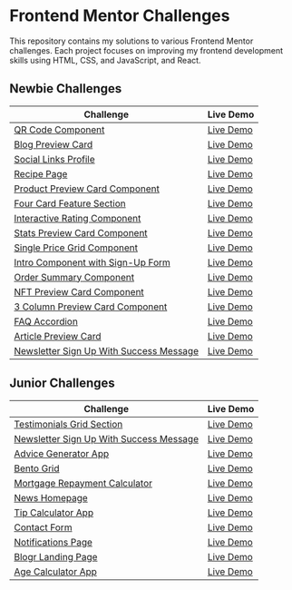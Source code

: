 # Frontend Mentor Challenges

This repository contains my solutions to various Frontend Mentor challenges. Each project focuses on improving my frontend development skills using HTML, CSS, and JavaScript, and React.

## Newbie Challenges

| Challenge                                                                                                                                        | Live Demo                                                               |
| ------------------------------------------------------------------------------------------------------------------------------------------------ | ----------------------------------------------------------------------- |
| [QR Code Component](https://github.com/TerenceCLZhang/Frontend-Mentor/tree/master/qr-code-component)                                             | [Live Demo](https://terenceclzhang-qr-code-component.netlify.app/)      |
| [Blog Preview Card](https://github.com/TerenceCLZhang/Frontend-Mentor/tree/master/blog-preview-card)                                             | [Live Demo](https://terenceclzhang-blog-preview-card.netlify.app/)      |
| [Social Links Profile](https://github.com/TerenceCLZhang/Frontend-Mentor/tree/master/social-links-profile)                                       | [Live Demo](https://terenceclzhang-social-links-profile.netlify.app/)   |
| [Recipe Page](https://github.com/TerenceCLZhang/Frontend-Mentor/tree/master/recipe-page)                                                         | [Live Demo](https://terenceclzhang-recipe-page.netlify.app/)            |
| [Product Preview Card Component](https://github.com/TerenceCLZhang/Frontend-Mentor/tree/master/product-preview-card-component)                   | [Live Demo](https://terenceclzhang-product-preview-card.netlify.app/)   |
| [Four Card Feature Section](https://github.com/TerenceCLZhang/Frontend-Mentor/tree/master/four-card-feature-section)                             | [Live Demo](https://terenceclzhang-four-card-feature-sec.netlify.app/)  |
| [Interactive Rating Component](https://github.com/TerenceCLZhang/Frontend-Mentor/tree/master/interactive-rating-component)                       | [Live Demo](https://terenceclzhang-interactive-rating-com.netlify.app/) |
| [Stats Preview Card Component](https://github.com/TerenceCLZhang/Frontend-Mentor/tree/master/stats-preview-card-component)                       | [Live Demo](https://terenceclzhang-stats-preview-card-com.netlify.app/) |
| [Single Price Grid Component](https://github.com/TerenceCLZhang/Frontend-Mentor/tree/master/single-price-grid-component)                         | [Live Demo](https://terenceclzhang-single-price-grid-com.netlify.app/)  |
| [Intro Component with Sign-Up Form](https://github.com/TerenceCLZhang/Frontend-Mentor/tree/master/intro-component-with-sign-up-form)             | [Live Demo](https://terenceclzhang-intro-component-signup.netlify.app/) |
| [Order Summary Component](https://github.com/TerenceCLZhang/Frontend-Mentor/tree/master/order-summary-component)                                 | [Live Demo](https://terenceclzhang-order-summary-com.netlify.app/)      |
| [NFT Preview Card Component](https://github.com/TerenceCLZhang/Frontend-Mentor/tree/master/nft-preview-card-component)                           | [Live Demo](https://terenceclzhang-nft-preview-card-com.netlify.app/)   |
| [3 Column Preview Card Component](https://github.com/TerenceCLZhang/Frontend-Mentor/tree/master/3-column-preview-card-component)                 | [Live Demo](https://terenceclzhang-3-column-preview-card.netlify.app/)  |
| [FAQ Accordion](https://github.com/TerenceCLZhang/Frontend-Mentor/tree/master/faq-accordion)                                                     | [Live Demo](https://terenceclzhang-faq-accordion.netlify.app/)          |
| [Article Preview Card](https://github.com/TerenceCLZhang/Frontend-Mentor/tree/master/article-preview-component)                                  | [Live Demo](https://terenceclzhang-article-preview-com.netlify.app/)    |
| [Newsletter Sign Up With Success Message](https://github.com/TerenceCLZhang/Frontend-Mentor/tree/master/newsletter-sign-up-with-success-message) | [Live Demo](https://terenceclzhang-newsletter-sign-up.netlify.app/)     |

## Junior Challenges

| Challenge                                                                                                                                        | Live Demo                                                              |
| ------------------------------------------------------------------------------------------------------------------------------------------------ | ---------------------------------------------------------------------- |
| [Testimonials Grid Section](https://github.com/TerenceCLZhang/Frontend-Mentor/tree/master/testimonials-grid-section)                             | [Live Demo](https://terenceclzhang-testimonials-grid-sec.netlify.app/) |
| [Newsletter Sign Up With Success Message](https://github.com/TerenceCLZhang/Frontend-Mentor/tree/master/newsletter-sign-up-with-success-message) | [Live Demo](https://terenceclzhang-newsletter-sign-up.netlify.app/)    |
| [Advice Generator App](https://github.com/TerenceCLZhang/Frontend-Mentor/tree/master/advice-generator-app)                                       | [Live Demo](https://terenceclzhang-advice-generator-app.netlify.app/)  |
| [Bento Grid](https://github.com/TerenceCLZhang/Frontend-Mentor/tree/master/bento-grid)                                                           | [Live Demo](https://terenceclzhang-bento-grid.netlify.app/)            |
| [Mortgage Repayment Calculator](https://github.com/TerenceCLZhang/Frontend-Mentor/tree/master/mortgage-repayment-calculator)                     | [Live Demo](https://terenceclzhang-mortgage-calculator.netlify.app/)   |
| [News Homepage](https://github.com/TerenceCLZhang/Frontend-Mentor/tree/master/news-homepage)                                                     | [Live Demo](https://terenceclzhang-news-homepage.netlify.app/)         |
| [Tip Calculator App](https://github.com/TerenceCLZhang/Frontend-Mentor/tree/master/tip-calculator-app)                                           | [Live Demo](https://terenceclzhang-tip-calculator.netlify.app/)        |
| [Contact Form](https://github.com/TerenceCLZhang/Frontend-Mentor/tree/master/contact-form)                                                       | [Live Demo](https://terenceclzhang-contact-form.netlify.app/)          |
| [Notifications Page](https://github.com/TerenceCLZhang/Frontend-Mentor/tree/master/notifications-page)                                           | [Live Demo](https://terenceclzhang-notifications.netlify.app/)         |
| [Blogr Landing Page](https://github.com/TerenceCLZhang/Frontend-Mentor/tree/master/blogr-landing-page)                                           | [Live Demo](https://terenceclzhang-blogr-landing.netlify.app/)         |
| [Age Calculator App](https://github.com/TerenceCLZhang/Frontend-Mentor/tree/master/age-calculator-app)                                           | [Live Demo](https://terenceclzhang-age-calculator.netlify.app/)        |
